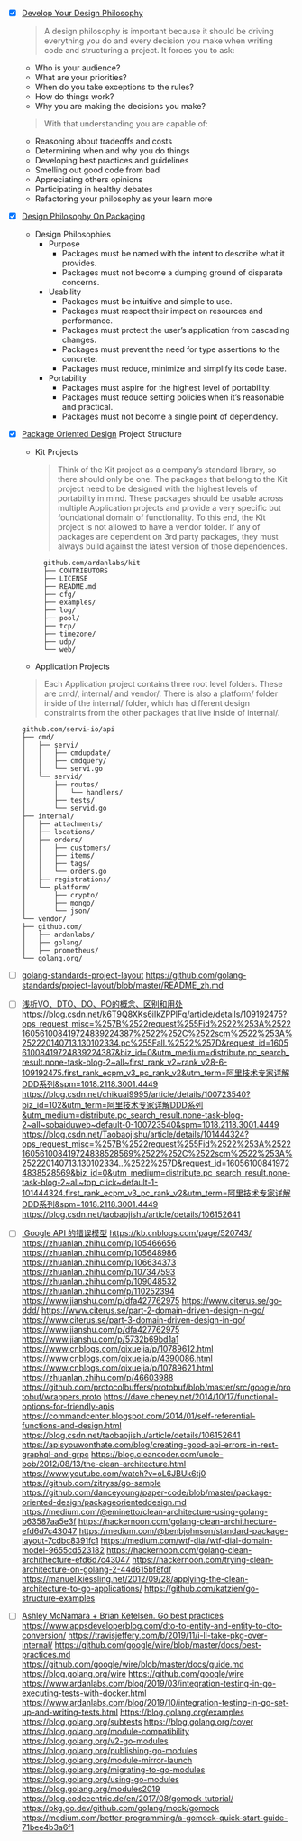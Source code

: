 - [X] [Develop Your Design Philosophy](https://www.ardanlabs.com/blog/2017/01/develop-your-design-philosophy.html)
  > A design philosophy is important because it should be driving everything you do and every decision you make when writing code and structuring a project. It forces you to ask:
    - Who is your audience?
    - What are your priorities?
    - When do you take exceptions to the rules?
    - How do things work?
    - Why you are making the decisions you make?
    
    > With that understanding you are capable of:
    - Reasoning about tradeoffs and costs
    - Determining when and why you do things
    - Developing best practices and guidelines
    - Smelling out good code from bad
    - Appreciating others opinions
    - Participating in healthy debates
    - Refactoring your philosophy as your learn more
- [X] [Design Philosophy On Packaging](https://www.ardanlabs.com/blog/2017/02/design-philosophy-on-packaging.html)
  - Design Philosophies
    - Purpose
        - Packages must be named with the intent to describe what it provides.
        - Packages must not become a dumping ground of disparate concerns.
    - Usability
        - Packages must be intuitive and simple to use.
        - Packages must respect their impact on resources and performance.
        - Packages must protect the user’s application from cascading changes.
        - Packages must prevent the need for type assertions to the concrete.
        - Packages must reduce, minimize and simplify its code base.
    - Portability
        - Packages must aspire for the highest level of portability.
        - Packages must reduce setting policies when it’s reasonable and practical.
        - Packages must not become a single point of dependency.
- [X] [Package Oriented Design](https://www.ardanlabs.com/blog/2017/02/package-oriented-design.html)
  Project Structure
    - Kit Projects
      > Think of the Kit project as a company’s standard library, so there should only be one. 
      The packages that belong to the Kit project need to be designed with the highest levels of portability in mind. 
      These packages should be usable across multiple Application projects and provide a very specific but foundational domain of functionality. 
      To this end, the Kit project is not allowed to have a vendor folder. 
      If any of packages are dependent on 3rd party packages, they must always build against the latest version of those dependences.
      ```
        github.com/ardanlabs/kit
        ├── CONTRIBUTORS
        ├── LICENSE
        ├── README.md
        ├── cfg/
        ├── examples/
        ├── log/
        ├── pool/
        ├── tcp/
        ├── timezone/
        ├── udp/
        └── web/
      ```
    - Application Projects
    > Each Application project contains three root level folders. These are cmd/, internal/ and vendor/. There is also a platform/ folder inside of the internal/ folder, which has different design constraints from the other packages that live inside of internal/.
    ```
    github.com/servi-io/api
    ├── cmd/
    │   ├── servi/
    │   │   ├── cmdupdate/
    │   │   ├── cmdquery/
    │   │   └── servi.go
    │   └── servid/
    │       ├── routes/
    │       │   └── handlers/
    │       ├── tests/
    │       └── servid.go
    ├── internal/
    │   ├── attachments/
    │   ├── locations/
    │   ├── orders/
    │   │   ├── customers/
    │   │   ├── items/
    │   │   ├── tags/
    │   │   └── orders.go
    │   ├── registrations/
    │   └── platform/
    │       ├── crypto/
    │       ├── mongo/
    │       └── json/
    └── vendor/
    ├── github.com/
    │   ├── ardanlabs/
    │   ├── golang/
    │   ├── prometheus/
    └── golang.org/
    ```
- [ ] [golang-standards-project-layout](https://github.com/golang-standards/project-layout)
https://github.com/golang-standards/project-layout/blob/master/README_zh.md
- [ ] [浅析VO、DTO、DO、PO的概念、区别和用处](https://www.cnblogs.com/zxf330301/p/6534643.html)
https://blog.csdn.net/k6T9Q8XKs6iIkZPPIFq/article/details/109192475?ops_request_misc=%257B%2522request%255Fid%2522%253A%2522160561008419724839224387%2522%252C%2522scm%2522%253A%252220140713.130102334.pc%255Fall.%2522%257D&request_id=160561008419724839224387&biz_id=0&utm_medium=distribute.pc_search_result.none-task-blog-2~all~first_rank_v2~rank_v28-6-109192475.first_rank_ecpm_v3_pc_rank_v2&utm_term=阿里技术专家详解DDD系列&spm=1018.2118.3001.4449
https://blog.csdn.net/chikuai9995/article/details/100723540?biz_id=102&utm_term=阿里技术专家详解DDD系列&utm_medium=distribute.pc_search_result.none-task-blog-2~all~sobaiduweb~default-0-100723540&spm=1018.2118.3001.4449
https://blog.csdn.net/Taobaojishu/article/details/101444324?ops_request_misc=%257B%2522request%255Fid%2522%253A%2522160561008419724838528569%2522%252C%2522scm%2522%253A%252220140713.130102334..%2522%257D&request_id=160561008419724838528569&biz_id=0&utm_medium=distribute.pc_search_result.none-task-blog-2~all~top_click~default-1-101444324.first_rank_ecpm_v3_pc_rank_v2&utm_term=阿里技术专家详解DDD系列&spm=1018.2118.3001.4449
https://blog.csdn.net/taobaojishu/article/details/106152641
- [ ] [ Google API 的错误模型](https://cloud.google.com/apis/design/errors)
https://kb.cnblogs.com/page/520743/
https://zhuanlan.zhihu.com/p/105466656
https://zhuanlan.zhihu.com/p/105648986
https://zhuanlan.zhihu.com/p/106634373
https://zhuanlan.zhihu.com/p/107347593
https://zhuanlan.zhihu.com/p/109048532
https://zhuanlan.zhihu.com/p/110252394
https://www.jianshu.com/p/dfa427762975
https://www.citerus.se/go-ddd/
https://www.citerus.se/part-2-domain-driven-design-in-go/
https://www.citerus.se/part-3-domain-driven-design-in-go/
https://www.jianshu.com/p/dfa427762975
https://www.jianshu.com/p/5732b69bd1a1
https://www.cnblogs.com/qixuejia/p/10789612.html
https://www.cnblogs.com/qixuejia/p/4390086.html
https://www.cnblogs.com/qixuejia/p/10789621.html
https://zhuanlan.zhihu.com/p/46603988
https://github.com/protocolbuffers/protobuf/blob/master/src/google/protobuf/wrappers.proto
https://dave.cheney.net/2014/10/17/functional-options-for-friendly-apis
https://commandcenter.blogspot.com/2014/01/self-referential-functions-and-design.html
https://blog.csdn.net/taobaojishu/article/details/106152641
https://apisyouwonthate.com/blog/creating-good-api-errors-in-rest-graphql-and-grpc
https://blog.cleancoder.com/uncle-bob/2012/08/13/the-clean-architecture.html
https://www.youtube.com/watch?v=oL6JBUk6tj0
https://github.com/zitryss/go-sample
https://github.com/danceyoung/paper-code/blob/master/package-oriented-design/packageorienteddesign.md
https://medium.com/@eminetto/clean-architecture-using-golang-b63587aa5e3f
https://hackernoon.com/golang-clean-archithecture-efd6d7c43047
https://medium.com/@benbjohnson/standard-package-layout-7cdbc8391fc1
https://medium.com/wtf-dial/wtf-dial-domain-model-9655cd523182
https://hackernoon.com/golang-clean-archithecture-efd6d7c43047
https://hackernoon.com/trying-clean-architecture-on-golang-2-44d615bf8fdf
https://manuel.kiessling.net/2012/09/28/applying-the-clean-architecture-to-go-applications/
https://github.com/katzien/go-structure-examples
- [ ] [Ashley McNamara + Brian Ketelsen. Go best practices](https://www.youtube.com/watch?v=MzTcsI6tn-0)
https://www.appsdeveloperblog.com/dto-to-entity-and-entity-to-dto-conversion/
https://travisjeffery.com/b/2019/11/i-ll-take-pkg-over-internal/
https://github.com/google/wire/blob/master/docs/best-practices.md
https://github.com/google/wire/blob/master/docs/guide.md
https://blog.golang.org/wire
https://github.com/google/wire
https://www.ardanlabs.com/blog/2019/03/integration-testing-in-go-executing-tests-with-docker.html
https://www.ardanlabs.com/blog/2019/10/integration-testing-in-go-set-up-and-writing-tests.html
https://blog.golang.org/examples
https://blog.golang.org/subtests
https://blog.golang.org/cover
https://blog.golang.org/module-compatibility
https://blog.golang.org/v2-go-modules
https://blog.golang.org/publishing-go-modules
https://blog.golang.org/module-mirror-launch
https://blog.golang.org/migrating-to-go-modules
https://blog.golang.org/using-go-modules
https://blog.golang.org/modules2019
https://blog.codecentric.de/en/2017/08/gomock-tutorial/
https://pkg.go.dev/github.com/golang/mock/gomock
https://medium.com/better-programming/a-gomock-quick-start-guide-71bee4b3a6f1

